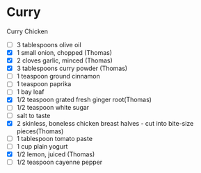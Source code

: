 # Curry
Curry Chicken
- [ ] 3 tablespoons olive oil
- [x] 1 small onion, chopped (Thomas)
- [x] 2 cloves garlic, minced (Thomas)
- [x] 3 tablespoons curry powder (Thomas)
- [ ] 1 teaspoon ground cinnamon
- [ ] 1 teaspoon paprika
- [ ] 1 bay leaf
- [x] 1/2 teaspoon grated fresh ginger root(Thomas)
- [ ] 1/2 teaspoon white sugar
- [ ] salt to taste
- [x] 2 skinless, boneless chicken breast halves - cut into bite-size pieces(Thomas)
- [ ] 1 tablespoon tomato paste
- [ ] 1 cup plain yogurt
- [x] 1/2 lemon, juiced (Thomas)
- [ ] 1/2 teaspoon cayenne pepper

